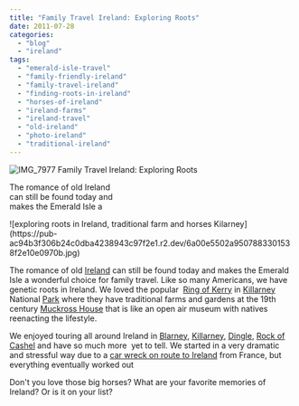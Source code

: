 ```yaml
---
title: "Family Travel Ireland: Exploring Roots"
date: 2011-07-28
categories: 
  - "blog"
  - "ireland"
tags: 
  - "emerald-isle-travel"
  - "family-friendly-ireland"
  - "family-travel-ireland"
  - "finding-roots-in-ireland"
  - "horses-of-ireland"
  - "ireland-farms"
  - "ireland-travel"
  - "old-ireland"
  - "photo-ireland"
  - "traditional-ireland"
---
```


![IMG_7977](https://pub-ac94b3f306b24c0dba4238943c97f2e1.r2.dev/6a00e5502a9507883301538f2e0e87970b.jpg) Family Travel Ireland: Exploring Roots  
  
The romance of old Ireland  
can still be found today and  
makes the Emerald Isle a

<!--more--> ![exploring roots in Ireland, traditional farm and horses Kilarney](https://pub-ac94b3f306b24c0dba4238943c97f2e1.r2.dev/6a00e5502a9507883301538f2e10e0970b.jpg)

The romance of old [Ireland](http://en.wikipedia.org/wiki/Ireland "ireland") can still be found today and makes the Emerald Isle a wonderful choice for family travel. Like so many Americans, we have genetic roots in Ireland. We loved the popular  [Ring of Kerry](http://en.wikipedia.org/wiki/Ring_of_Kerry) in [Killarney](http://en.wikipedia.org/wiki/Killarney) National [Park](http://homepage.eircom.net/%7Eknp/muckross/index.htm) where they have traditional farms and gardens at the 19th century [Muckross House](http://www.muckross-house.ie/) that is like an open air museum with natives reenacting the lifestyle.  
  
We enjoyed touring all around Ireland in [Blarney](https://pub-ac94b3f306b24c0dba4238943c97f2e1.r2.dev/2009/10/family-travel-photo-ireland-blarney-stone-castles-exploring-adventure-motorhome.html "Blarney family vacation"), [Killarney](https://pub-ac94b3f306b24c0dba4238943c97f2e1.r2.dev/2010/03/family-travel-photo-ireland-st-patricks-day-killarney-ring-of-kerry-traditional-muckross-farms.html "Kilarney family vacation"), [Dingle](https://pub-ac94b3f306b24c0dba4238943c97f2e1.r2.dev/2010/01/family-travel-photo-ireland-dingle-fusia-red-flower-green-landscape.html "dingle family vacation"), [Rock of Cashel](https://pub-ac94b3f306b24c0dba4238943c97f2e1.r2.dev/2009/08/family-travel-photo-ireland-rock-of-cashel-st-pat.html "Rock of Cashel photo") and have so much more  yet to tell. We started in a very dramatic and stressful way due to a [car wreck on route to Ireland](https://pub-ac94b3f306b24c0dba4238943c97f2e1.r2.dev/2010/06/car-wreck-in-france-dealing-with-disaster-road-trip-nightmare-car-accident-abroad-insurance-problems.html#more "car wreck on arrival to Ireland in motorhome") from France, but everything eventually worked out  
  
Don't you love those big horses? What are your favorite memories of Ireland? Or is it on your list?
